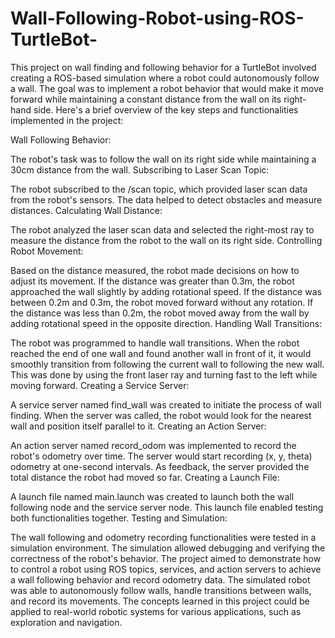 # Wall-Following-Robot-using-ROS-TurtleBot-

This project on wall finding and following behavior for a TurtleBot involved creating a ROS-based simulation where a robot could autonomously follow a wall. The goal was to implement a robot behavior that would make it move forward while maintaining a constant distance from the wall on its right-hand side. Here's a brief overview of the key steps and functionalities implemented in the project:

Wall Following Behavior:

The robot's task was to follow the wall on its right side while maintaining a 30cm distance from the wall.
Subscribing to Laser Scan Topic:

The robot subscribed to the /scan topic, which provided laser scan data from the robot's sensors. The data helped to detect obstacles and measure distances.
Calculating Wall Distance:

The robot analyzed the laser scan data and selected the right-most ray to measure the distance from the robot to the wall on its right side.
Controlling Robot Movement:

Based on the distance measured, the robot made decisions on how to adjust its movement.
If the distance was greater than 0.3m, the robot approached the wall slightly by adding rotational speed.
If the distance was between 0.2m and 0.3m, the robot moved forward without any rotation.
If the distance was less than 0.2m, the robot moved away from the wall by adding rotational speed in the opposite direction.
Handling Wall Transitions:

The robot was programmed to handle wall transitions. When the robot reached the end of one wall and found another wall in front of it, it would smoothly transition from following the current wall to following the new wall.
This was done by using the front laser ray and turning fast to the left while moving forward.
Creating a Service Server:

A service server named find_wall was created to initiate the process of wall finding.
When the server was called, the robot would look for the nearest wall and position itself parallel to it.
Creating an Action Server:

An action server named record_odom was implemented to record the robot's odometry over time.
The server would start recording (x, y, theta) odometry at one-second intervals.
As feedback, the server provided the total distance the robot had moved so far.
Creating a Launch File:

A launch file named main.launch was created to launch both the wall following node and the service server node.
This launch file enabled testing both functionalities together.
Testing and Simulation:

The wall following and odometry recording functionalities were tested in a simulation environment.
The simulation allowed debugging and verifying the correctness of the robot's behavior.
The project aimed to demonstrate how to control a robot using ROS topics, services, and action servers to achieve a wall following behavior and record odometry data. The simulated robot was able to autonomously follow walls, handle transitions between walls, and record its movements. The concepts learned in this project could be applied to real-world robotic systems for various applications, such as exploration and navigation.
